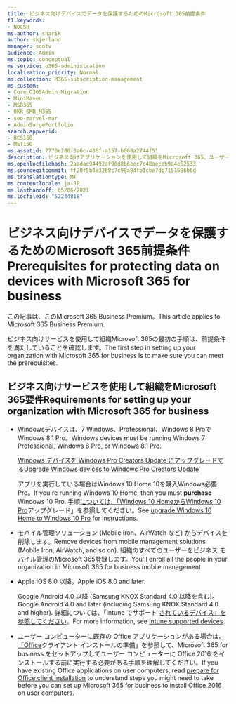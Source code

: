 ```yaml
---
title: ビジネス向けデバイスでデータを保護するためのMicrosoft 365前提条件
f1.keywords:
- NOCSH
ms.author: sharik
author: skjerland
manager: scotv
audience: Admin
ms.topic: conceptual
ms.service: o365-administration
localization_priority: Normal
ms.collection: M365-subscription-management
ms.custom:
- Core_O365Admin_Migration
- MiniMaven
- MSB365
- OKR_SMB_M365
- seo-marvel-mar
- AdminSurgePortfolio
search.appverid:
- BCS160
- MET150
ms.assetid: 7770e280-3a6c-436f-a157-b008a2744f51
description: ビジネス向けアプリケーションを使用して組織をMicrosoft 365、ユーザーのデバイスで作業データを保護するための要件について説明します。
ms.openlocfilehash: 2aadac94492af90d8b6eec7c48aeceb9a4e62533
ms.sourcegitcommit: ff20f5b4e3268c7c98a84fb1cbe7db7151596b6d
ms.translationtype: MT
ms.contentlocale: ja-JP
ms.lasthandoff: 05/06/2021
ms.locfileid: "52244818"
---
```

# <a name="prerequisites-for-protecting-data-on-devices-with-microsoft-365-for-business"></a><span data-ttu-id="43df0-103">ビジネス向けデバイスでデータを保護するためのMicrosoft 365前提条件</span><span class="sxs-lookup"><span data-stu-id="43df0-103">Prerequisites for protecting data on devices with Microsoft 365 for business</span></span>

<span data-ttu-id="43df0-104">この記事は、このMicrosoft 365 Business Premium。</span><span class="sxs-lookup"><span data-stu-id="43df0-104">This article applies to Microsoft 365 Business Premium.</span></span>

<span data-ttu-id="43df0-105">ビジネス向けサービスを使用して組織Microsoft 365の最初の手順は、前提条件を満たしていることを確認します。</span><span class="sxs-lookup"><span data-stu-id="43df0-105">The first step in setting up your organization with Microsoft 365 for business is to make sure you can meet the prerequisites.</span></span>
  
## <a name="requirements-for-setting-up-your-organization-with-microsoft-365-for-business"></a><span data-ttu-id="43df0-106">ビジネス向けサービスを使用して組織をMicrosoft 365要件</span><span class="sxs-lookup"><span data-stu-id="43df0-106">Requirements for setting up your organization with Microsoft 365 for business</span></span>

- <span data-ttu-id="43df0-107">Windowsデバイスは、7 Windows、Professional、Windows 8 ProでWindows 8.1 Pro。</span><span class="sxs-lookup"><span data-stu-id="43df0-107">Windows devices must be running Windows 7 Professional, Windows 8 Pro, or Windows 8.1 Pro.</span></span>
    
    [<span data-ttu-id="43df0-108">Windows デバイスを Windows Pro Creators Update にアップグレードする</span><span class="sxs-lookup"><span data-stu-id="43df0-108">Upgrade Windows devices to Windows Pro Creators Update</span></span>](upgrade-to-windows-pro-creators-update.md)
    
    <span data-ttu-id="43df0-109">アプリを実行している場合はWindows 10 Home 10を購入Windows必要Pro。</span><span class="sxs-lookup"><span data-stu-id="43df0-109">If you're running Windows 10 Home, then you must **purchase** Windows  10 Pro.</span></span> <span data-ttu-id="43df0-110">手順[については、「Windows 10 HomeからWindows 10 Pro](../business-video/upgrade.md)アップグレード」を参照してください。</span><span class="sxs-lookup"><span data-stu-id="43df0-110">See [upgrade Windows 10 Home to Windows 10 Pro](../business-video/upgrade.md) for instructions.</span></span> 
    
- <span data-ttu-id="43df0-111">モバイル管理ソリューション (Mobile Iron、AirWatch など) からデバイスを削除します。</span><span class="sxs-lookup"><span data-stu-id="43df0-111">Remove devices from mobile management solutions (Mobile Iron, AirWatch, and so on).</span></span> <span data-ttu-id="43df0-112">組織のすべてのユーザーをビジネス モバイル管理のMicrosoft 365登録します。</span><span class="sxs-lookup"><span data-stu-id="43df0-112">You'll enroll all the people in your organization in Microsoft 365 for business mobile management.</span></span>
    
- <span data-ttu-id="43df0-113">Apple iOS 8.0 以降。</span><span class="sxs-lookup"><span data-stu-id="43df0-113">Apple iOS 8.0 and later.</span></span>
    
    <span data-ttu-id="43df0-114">Google Android 4.0 以降 (Samsung KNOX Standard 4.0 以降を含む)。</span><span class="sxs-lookup"><span data-stu-id="43df0-114">Google Android 4.0 and later (including Samsung KNOX Standard 4.0 and higher).</span></span> <span data-ttu-id="43df0-115">詳細については、「Intune でサポート [されているデバイス」を参照してください](/mem/intune/fundamentals/supported-devices-browsers)。</span><span class="sxs-lookup"><span data-stu-id="43df0-115">For more information, see [Intune supported devices](/mem/intune/fundamentals/supported-devices-browsers).</span></span>
    
- <span data-ttu-id="43df0-116">ユーザー コンピューターに既存の Office アプリケーションがある場合は[、「Office](prepare-for-office-client-deployment.md)クライアント インストールの準備」を参照して、Microsoft 365 for business をセットアップしてユーザー コンピューターに Office 2016 をインストールする前に実行する必要がある手順を理解してください。</span><span class="sxs-lookup"><span data-stu-id="43df0-116">If you have existing Office applications on user computers, read [prepare for Office client installation](prepare-for-office-client-deployment.md) to understand steps you might need to take before you can set up Microsoft 365 for business to install Office 2016 on user computers.</span></span>